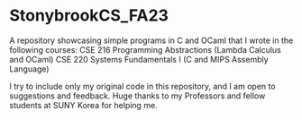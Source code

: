 # StonybrookCS_FA23
A repository showcasing simple programs in C and OCaml that I wrote in the following courses:
CSE 216 Programming Abstractions (Lambda Calculus and OCaml)
CSE 220 Systems Fundamentals I (C and MIPS Assembly Language)

I try to include only my original code in this repository, and I am open to suggestions and feedback.
Huge thanks to my Professors and fellow students at SUNY Korea for helping me.

